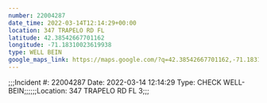 ```yaml
---
number: 22004287
date_time: 2022-03-14T12:14:29+00:00
location: 347 TRAPELO RD FL 
latitude: 42.38542667701162
longitude: -71.18310023619938
type: WELL BEIN
google_maps_link: https://maps.google.com/?q=42.38542667701162,-71.18310023619938
---
```


;;;Incident #: 22004287  Date: 2022-03-14 12:14:29   Type: CHECK WELL-BEIN;;;;;;Location: 347 TRAPELO RD FL 3;;;
